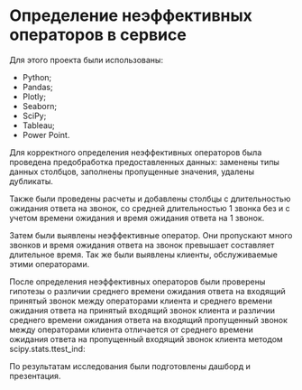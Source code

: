 # Определение неэффективных операторов в сервисе

Для этого проекта были использованы:
- Python;
- Pandas;
- Plotly;
- Seaborn;
- SciPy;
- Tableau;
- Power Point.

Для корректного определения неэффективных операторов была проведена предобработка предоставленных данных: заменены типы данных столбцов, заполнены пропущенные значения, удалены дубликаты.

Также были проведены расчеты и добавлены столбцы с длительностью ожидания ответа на звонок, со средней длительностью 1 звонка без и с учетом времени ожидания и время ожидания ответа на 1 звонок.

Затем были выявлены неэффективные оператор. Они пропускают много звонков и время ожидания ответа на звонок превышает составляет длительное время. Так же были выявлены клиенты, обслуживаемые этими операторами. 

После определения неэффективных операторов были проверены гипотезы о различии среднего времени ожидания ответа на входящий принятый звонок между операторами клиента и среднего времени ожидания ответа на принятый входящий звонок клиента и различии среднего времени ожидания ответа на входящий пропущенный звонок между операторами клиента отличается от среднего времени ожидания ответа на пропущенный входящий звонок клиента методом scipy.stats.ttest_ind:

По результатам исследования были подготовлены дашборд и презентация.
